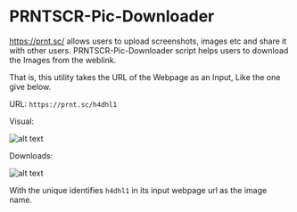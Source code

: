 # PRNTSCR-Pic-Downloader

https://prnt.sc/ allows users to upload screenshots, images etc and share it with other users. PRNTSCR-Pic-Downloader script helps users to download the Images from the weblink.

That is, this utility takes the URL of the Webpage as an Input, Like the one give below.

URL: `https://prnt.sc/h4dhl1`

Visual:

![alt text](https://image.prntscr.com/image/hfTdoKFmSQWTm0nRaHxvvw.png)

Downloads:

![alt text](https://image.prntscr.com/image/On_5afQmRDq2cajLQfApIQ.jpg)

With the unique identifies `h4dhl1` in its input webpage url as the image name.
